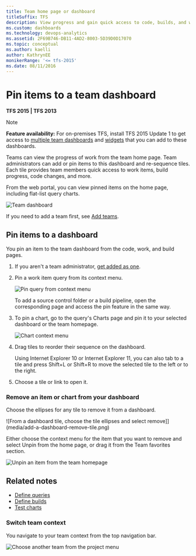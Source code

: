 ```yaml
---
title: Team home page or dashboard  
titleSuffix: TFS
description: View progress and gain quick access to code, builds, and work items from the team home page in Team Foundation Server (TFS)  
ms.custom: dashboards
ms.technology: devops-analytics
ms.assetid: 2F69B746-DB11-4AD2-8003-5D39D0D17070  
ms.topic: conceptual
ms.author: kaelli
author: KathrynEE
monikerRange: '<= tfs-2015'
ms.date: 08/11/2016
---
```


# Pin items to a team dashboard

<b>TFS 2015 | TFS 2013</b>

> [!NOTE]  
> **Feature availability:** For on-premises TFS, install TFS 2015 Update 1 to get access to [multiple team dashboards](dashboards.md) and [widgets](widget-catalog.md) that you can add to these dashboards.

Teams can view the progress of work from the team home page. Team administrators can add or pin items to this dashboard and re-sequence tiles. Each tile provides team members quick access to work items, build progress, code changes, and more.

From the web portal, you can view pinned items on the home page, including flat-list query charts.

![Team dashboard](media/on-premises-tfs-team-dashboard.png)

If you need to add a team first, see [Add teams](../../organizations/settings/add-teams.md).

## Pin items to a dashboard

You pin an item to the team dashboard from the code, work, and build pages.

1.  If you aren't a team administrator, [get added as one](../../organizations/settings/manage-teams.md).

2.  Pin a work item query from its context menu.

    ![Pin query from context menu](media/tfs-pin-to-homepage.png)

    To add a source control folder or a build pipeline, open the corresponding page and access the pin feature in the same way.

3.  To pin a chart, go to the query's Charts page and pin it to your selected dashboard or the team homepage.

    ![Chart context menu](media/tfs-pin-to-homepage.png)

4.  Drag tiles to reorder their sequence on the dashboard.

    Using Internet Explorer 10 or Internet Explorer 11, you can also tab to a tile and press Shift+L or Shift+R to move the selected tile to the left or to the right.

5.  Choose a tile or link to open it.

### Remove an item or chart from your dashboard

Choose the ellipses for any tile to remove it from a dashboard.

![From a dashboard tile, choose the tile ellipses and select remove]](media/add-a-dashboard-remove-tile.png)

Either choose the context menu for the item that you want to remove and select Unpin from the home page, or drag it from the Team favorites section.

![Unpin an item from the team homepage](media/tfs-unpin-from-homepage.png)

## Related notes

* [Define queries](../../boards/queries/using-queries.md)
* [Define builds](../../pipelines/overview.md)
* [Test charts](../../test/track-test-status.md)

<a id="switch-team-context"> </a>

### Switch team context

You navigate to your team context from the top navigation bar.

![Choose another team from the project menu](media/switch-team-context.png)

